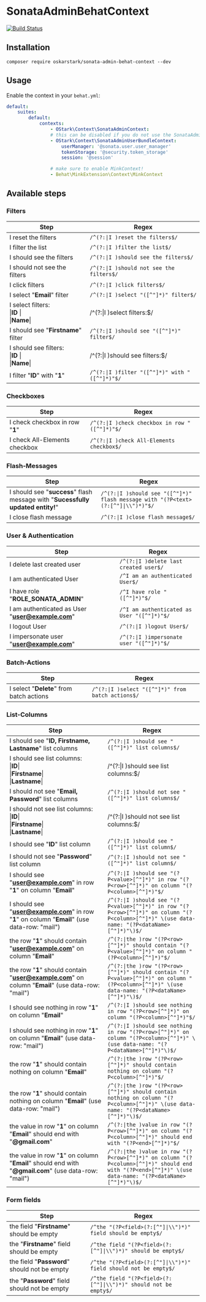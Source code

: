 # SonataAdminBehatContext

[![Build Status](https://travis-ci.org/OskarStark/SonataAdminBehatContext.svg?branch=master)](https://travis-ci.org/OskarStark/SonataAdminBehatContext)

## Installation

```console
composer require oskarstark/sonata-admin-behat-context --dev
```

## Usage
Enable the context in your `behat.yml`:

```yaml
default:
    suites:
        default:
            contexts:
                - OStark\Context\SonataAdminContext:
                # this can be disabled if you do not use the SonataAdminUserBundle
                - OStark\Context\SonataAdminUserBundleContext:  
                    userManager: '@sonata.user.user_manager'
                    tokenStorage: '@security.token_storage'
                    session: '@session'

                # make sure to enable MinkContext!
                - Behat\MinkExtension\Context\MinkContext
```

## Available steps

### Filters

| Step | Regex |
| --- | --- |
| I reset the filters | `/^(?:\|I )reset the filters$/` |
| I filter the list | `/^(?:\|I )filter the list$/` |
| I should see the filters | `/^(?:\|I )should see the filters$/` |
| I should not see the filters | `/^(?:\|I )should not see the filters$/` |
| I click filters | `/^(?:\|I )click filters$/` |
| I select "**Email**" filter | `/^(?:\|I )select "([^"]*)" filter$/` |
| I select filters:<br>\|**ID**   \|<br>\|**Name**\| | /^(?:\|I )select filters:$/ |
| I should see "**Firstname**" filter | `/^(?:\|I )should see "([^"]*)" filter$/` |
| I should see filters:<br>\|**ID**   \|<br>\|**Name**\| | /^(?:\|I )should see filters:$/ |
| I filter "**ID**" with "**1**" | `/^(?:\|I )filter "([^"]*)" with "([^"]*)"$/` |

### Checkboxes

| Step | Regex |
| --- | --- |
| I check checkbox in row "**1**" | `/^(?:\|I )check checkbox in row "([^"]*)"$/` |
| I check All-Elements checkbox | `/^(?:\|I )check All-Elements checkbox$/` |

### Flash-Messages

| Step | Regex |
| --- | --- |
| I should see "**success**" flash message with "**Sucessfully updated entity!**" | `/^(?:\|I )should see "([^"]*)" flash message with "(?P<text>(?:[^"]\|\\")*)"$/` |
| I close flash message | `/^(?:\|I )close flash message$/` |

### User & Authentication

| Step | Regex |
| --- | --- |
| I delete last created user | `/^(?:\|I )delete last created user$/` |
| I am authenticated User | `/^I am an authenticated User$/` |
| I have role "**ROLE_SONATA_ADMIN**" | `/^I have role "([^"]*)"$/` |
| I am authenticated as User "**user@example.com**" | `/^I am authenticated as User "([^"]*)"$/` |
| I logout User | `/^(?:\|I )logout User$/` |
| I impersonate user "**user@example.com**" | `/^(?:\|I )impersonate user "([^"]*)"$/` |

### Batch-Actions

| Step | Regex |
| --- | --- |
| I select "**Delete**" from batch actions | `/^(?:\|I )select "([^"]*)" from batch actions$/` |

### List-Columns

| Step | Regex |
| --- | --- |
| I should see "**ID, Firstname, Lastname**" list columns | `/^(?:\|I )should see "([^"]*)" list columns$/` |
| I should see list columns:<br>\|**ID**\|<br>\|**Firstname**\|<br>\|**Lastname**\| | /^(?:\|I )should see list columns:$/ |
| I should not see "**Email, Password**" list columns | `/^(?:\|I )should not see "([^"]*)" list columns$/` |
| I should not see list columns:<br>\|**ID**\|<br>\|**Firstname**\|<br>\|**Lastname**\| | /^(?:\|I )should not see list columns:$/ |
| I should see "**ID**" list column |`/^(?:\|I )should see "([^"]*)" list column$/`|
| I should not see "**Password**" list column |`/^(?:\|I )should not see "([^"]*)" list column$/`|
| I should see "**user@example.com**" in row "**1**" on column "**Email**"| `/^(?:\|I )should see "(?P<value>[^"]*)" in row "(?P<row>[^"]*)" on column "(?P<column>[^"]*)"$/` |
| I should see "**user@example.com**" in row "**1**" on column "**Email**" (use data-row: "mail")| `/^(?:\|I )should see "(?P<value>[^"]*)" in row "(?P<row>[^"]*)" on column "(?P<column>[^"]*)" \(use data-name: "(?P<dataName>[^"]*)"\)$/` |
| the row "**1**" should contain "**user@example.com**" on column "**Email**"| `/^(?:\|the )row "(?P<row>[^"]*)" should contain "(?P<value>[^"]*)" on column "(?P<column>[^"]*)"$/` |
| the row "**1**" should contain "**user@example.com**" on column "**Email**" (use data-row: "mail")| `/^(?:\|the )row "(?P<row>[^"]*)" should contain "(?P<value>[^"]*)" on column "(?P<column>[^"]*)" \(use data-name: "(?P<dataName>[^"]*)"\)$/` |
| I should see nothing in row "**1**" on column "**Email**"| `/^(?:\|I )should see nothing in row "(?P<row>[^"]*)" on column "(?P<column>[^"]*)"$/` |
| I should see nothing in row "**1**" on column "**Email**" (use data-row: "mail")| `/^(?:\|I )should see nothing in row "(?P<row>[^"]*)" on column "(?P<column>[^"]*)" \(use data-name: "(?P<dataName>[^"]*)"\)$/` |
| the row "**1**" should contain nothing on column "**Email**"| `/^(?:\|the )row "(?P<row>[^"]*)" should contain nothing on column "(?P<column>[^"]*)"$/` |
| the row "**1**" should contain nothing on column "**Email**" (use data-row: "mail")| `/^(?:\|the )row "(?P<row>[^"]*)" should contain nothing on column "(?P<column>[^"]*)" \(use data-name: "(?P<dataName>[^"]*)"\)$/` |
| the value in row "**1**" on column "**Email**" should end with "**@gmail.com**"| `/^(?:\|the )value in row "(?P<row>[^"]*)" on column "(?P<column>[^"]*)" should end with "(?P<end>[^"]*)"$/` |
| the value in row "**1**" on column "**Email**" should end with "**@gmail.com**" (use data-row: "mail")| `/^(?:\|the )value in row "(?P<row>[^"]*)" on column "(?P<column>[^"]*)" should end with "(?P<end>[^"]*)" \(use data-name: "(?P<dataName>[^"]*)"\)$/` |

### Form fields

| Step | Regex |
| --- | --- |
| the field "**Firstname**" should be empty | `/^the "(?P<field>(?:[^"]\|\\")*)" field should be empty$/` |
| the "**Firstname**" field should be empty | `/^the field "(?P<field>(?:[^"]\|\\")*)" should be empty$/` |
| the field "**Password**" should not be empty | `/^the "(?P<field>(?:[^"]\|\\")*)" field should not be empty$/` |
| the "**Password**" field should not be empty | `/^the field "(?P<field>(?:[^"]\|\\")*)" should not be empty$/` |
